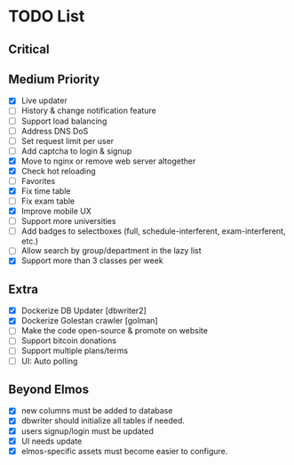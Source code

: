 # TODO List

## Critical

## Medium Priority

- [x] Live updater
- [ ] History & change notification feature
- [ ] Support load balancing
- [ ] Address DNS DoS
- [ ] Set request limit per user
- [ ] Add captcha to login & signup
- [x] Move to nginx or remove web server altogether
- [x] Check hot reloading
- [ ] Favorites
- [x] Fix time table
- [ ] Fix exam table
- [x] Improve mobile UX
- [ ] Support more universities
- [ ] Add badges to selectboxes (full, schedule-interferent, exam-interferent, etc.)
- [ ] Allow search by group/department in the lazy list
- [x] Support more than 3 classes per week

## Extra

- [x] Dockerize DB Updater [dbwriter2]
- [x] Dockerize Golestan crawler [golman]
- [ ] Make the code open-source & promote on website
- [ ] Support bitcoin donations
- [ ] Support multiple plans/terms
- [ ] UI: Auto polling

## Beyond Elmos

- [x] new columns must be added to database
- [x] dbwriter should initialize all tables if needed.
- [x] users signup/login must be updated
- [x] UI needs update
- [x] elmos-specific assets must become easier to configure.

